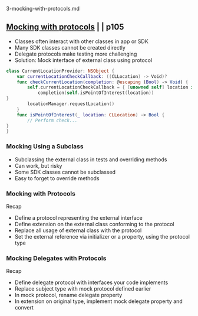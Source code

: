 3-mocking-with-protocols.md



## [Mocking with protocols](3-mocking-with-protocols.md) | | p105




- Classes often interact with other classes in app or SDK
- Many SDK classes cannot be created directly
- Delegate protocols make testing more challenging
- Solution: Mock interface of external class using protocol

```swift
class CurrentLocationProvider: NSObject {
    var currentLocationCheckCallback: ((CLLocation) -> Void)?
    func checkCurrentLocation(completion: @escaping (Bool) -> Void) {
        self.currentLocationCheckCallback = { [unowned self] location in
            completion(self.isPointOfInterest(location))
}
        locationManager.requestLocation()
    }
    func isPointOfInterest(_ location: CLLocation) -> Bool {
        // Perform check...
} 
}
```


### Mocking Using a Subclass

- Subclassing the external class in tests and overriding methods
- Can work, but risky
- Some SDK classes cannot be subclassed
- Easy to forget to override methods


### Mocking with Protocols
Recap

- Define a protocol representing the external interface
- Define extension on the external class conforming to the protocol
- Replace all usage of external class with the protocol
- Set the external reference via initializer or a property, using the protocol type

### Mocking Delegates with Protocols
Recap

- Define delegate protocol with interfaces your code implements
- Replace subject type with mock protocol defined earlier
- In mock protocol, rename delegate property
- In extension on original type, implement mock delegate property and convert

